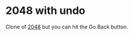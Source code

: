 # 2048 with undo
Clone of [2048](https://github.com/gabrielecirulli/2048) but you can hit the Go Back button.